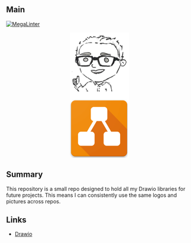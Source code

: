 ## Main
[![MegaLinter](https://github.com/ScottGibb/Drawio-Libraries/actions/workflows/mega-linter.yaml/badge.svg)](https://github.com/ScottGibb/Drawio-Libraries/actions/workflows/mega-linter.yaml)

<!-- markdownlint-disable MD033 -->
<div align="center">
    <img src="docs\Languages-And-Tools.drawio.svg" alt="Languages and Tools">
</div>
<!-- markdownlint-enable MD033 -->

## Summary

This repository is a small repo designed to hold all my Drawio libraries for future projects. This means I can consistently use the same logos and pictures across repos.

## Links
- [Drawio](https://app.diagrams.net/)